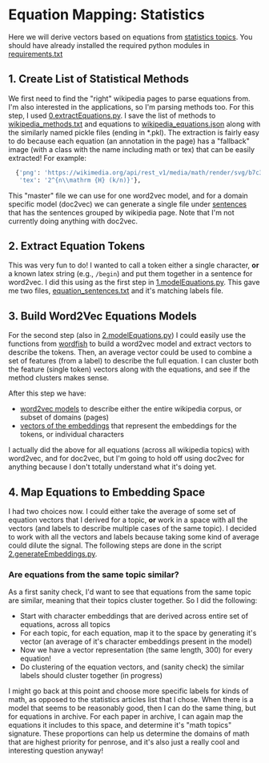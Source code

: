 # Equation Mapping: Statistics

Here we will derive vectors based on equations from [statistics topics](https://en.wikipedia.org/wiki/List_of_statistics_articles). You should have already installed the required python
modules in [requirements.txt](../requirements.txt)

## 1. Create List of Statistical Methods

We first need to find the "right" wikipedia pages to parse equations from. I'm also interested
in the applications, so I'm parsing methods too. For this step, I used [0.extractEquations.py](0.extractEquations.py).
I save the list of methods to [wikipedia_methods.txt](wikipedia_methods.txt) and equations
to [wikipedia_equations.json](wikipedia_equations.json) along with the similarly named
pickle files (ending in *.pkl). The extraction is fairly easy to do because each equation (an
annotation in the page) has a "fallback" image (with a class with the name including math or tex)
that can be easily extracted! For example:

```python
  {'png': 'https://wikimedia.org/api/rest_v1/media/math/render/svg/b7c3ba47cc5436c389f86a3f617a191d0dbe4877',
   'tex': '2^{n\\mathrm {H} (k/n)}'},
```

This "master" file we can use for one word2vec model, and for a domain specific model (doc2vec)
we can generate a single file under [sentences](sentences) that has the sentences grouped by wikipedia page.
Note that I'm not currently doing anything with doc2vec.

## 2. Extract Equation Tokens

This was very fun to do! I wanted to call a token either a single character, **or** a known
latex string (e.g., `/begin`) and put them together in a sentence for word2vec. I did this using
as the first step in [1.modelEquations.py](1.modelEquations.py). This gave me two files,
[equation_sentences.txt](equation_sentences.txt) and it's matching labels file.


## 3. Build Word2Vec Equations Models

For the second step (also in [2.modelEquations.py](2.modelEquations.py)) I could 
easily use the functions from [wordfish](https://vsoch.github.io/2016/2016-wordfish/)
to build a word2vec model and extract vectors to describe the tokens. Then, an average
vector could be used to combine a set of features (from a label) to describe the full
equation. I can cluster both the feature (single token) vectors along with the equations,
and see if the method clusters makes sense.

After this step we have:

 - [word2vec models](models) to describe either the entire wikipedia corpus, or subset of domains (pages)
 - [vectors of the embeddings](vectors) that represent the embeddings for the tokens, or individual characters

I actually did the above for all equations (across all wikipedia topics) with word2vec, and for
doc2vec, but I'm going to hold off using doc2vec for anything because I don't totally 
understand what it's doing yet.

## 4. Map Equations to Embedding Space

I had two choices now. I could either take the average of some set of equation vectors that I derived for
a topic, **or** work in a space with all the vectors (and labels to describe multiple cases of the same topic).
I decided to work with all the vectors and labels because taking some kind of average could dilute the signal.
The following steps are done in the script [2.generateEmbeddings.py](2.generateEmbeddings.py).

### Are equations from the same topic similar?
As a first sanity check, I'd want to see that equations from the same topic are similar, meaning
that their topics cluster together. So I did the following:

 - Start with character embeddings that are derived across entire set of equations, across all topics
 - For each topic, for each equation, map it to the space by generating it's vector (an average of it's character embeddings present in the model)
 - Now we have a vector representation (the same length, 300) for every equation!
 - Do clustering of the equation vectors, and (sanity check) the similar labels should cluster together (in progress)

I might go back at this point and choose more specific labels for kinds of math, as opposed to the statistics articles list that I chose. When there is a model that seems to be reasonably good, then I can do the same thing, but for equations in archive. For each paper in archive, I can again map the equations it includes to this space, and determine it's
"math topics" signature. These proportions can help us determine the domains of math that are highest priority for
penrose, and it's also just a really cool and interesting question anyway! 
